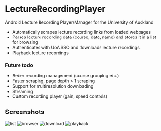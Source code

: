# LectureRecordingPlayer
Android Lecture Recording Player/Manager for the University of Auckland
* Automatically scrapes lecture recording links from loaded webpages
* Parses lecture recording data (course, date, name) and stores it in a list for browsing
* Authenticates with UoA SSO and downloads lecture recordings
* Playback lecture recordings
### Future todo
* Better recording management (course grouping etc.)
* Faster scraping, page depth > 1 scraping
* Support for multiresolution downloading
* Streaming
* Custom recording player (gain, speed controls)
## Screenshots
![list](https://i.imgur.com/O6E5IQi.png)
![browser](https://i.imgur.com/8CF0Dru.png)
![download](https://i.imgur.com/SKiqHSl.png)
![playback](https://i.imgur.com/l8pZ9Bp.png)
